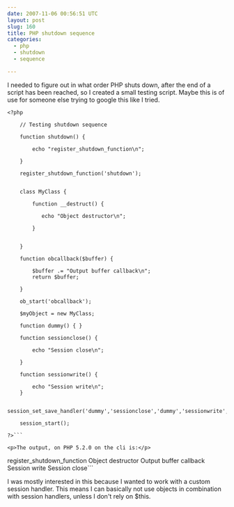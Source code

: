 ```yaml
---
date: 2007-11-06 00:56:51 UTC
layout: post
slug: 160
title: PHP shutdown sequence
categories:
  - php
  - shutdown
  - sequence

---
```

<p>I needed to figure out in what order PHP shuts down, after the end of a script has been reached, so I created a small testing script. Maybe this is of use for someone else trying to google this like I tried.</p>

```
<?php

    // Testing shutdown sequence

    function shutdown() {

        echo "register_shutdown_function\n";

    }

    register_shutdown_function('shutdown');


    class MyClass {

        function __destruct() {

           echo "Object destructor\n";

        }


    }

    function obcallback($buffer) {

        $buffer .= "Output buffer callback\n";
        return $buffer;

    }

    ob_start('obcallback');

    $myObject = new MyClass;

    function dummy() { }

    function sessionclose() {

        echo "Session close\n";

    }

    function sessionwrite() {

        echo "Session write\n";
    }

    session_set_save_handler('dummy','sessionclose','dummy','sessionwrite','dummy','dummy');

    session_start();

?>```

<p>The output, on PHP 5.2.0 on the cli is:</p>

```
register_shutdown_function
Object destructor
Output buffer callback
Session write
Session close```

<p>I was mostly interested in this because I wanted to work with a custom session handler. This means I can basically not use objects in combination with session handlers, unless I don't rely on $this.</p>
